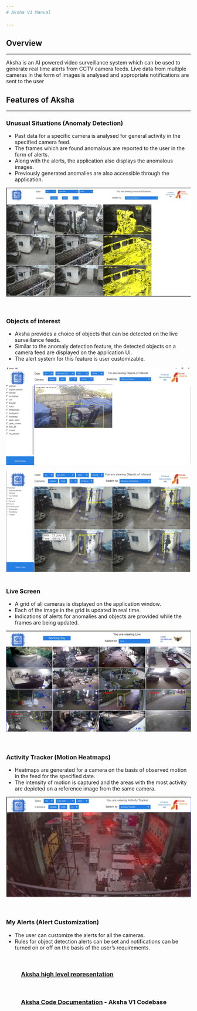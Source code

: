 ```yaml
---
# Aksha V1 Manual

---
```


## Overview
---
Aksha is an AI powered video surveillance system which can be used to generate real time alerts from CCTV camera feeds. Live data from multiple cameras in the form of images is analysed and appropriate notifications are sent to the user

## Features of Aksha

---


### Unusual Situations (Anomaly Detection)


- Past data for a specific camera is analysed for general activity in the specified camera feed.
- The frames which are found anomalous are reported to the user in the form of alerts.
- Along with the alerts, the application also displays the anomalous images.
- Previously generated anomalies are also accessible through the application.

[![N|Solid](https://github.com/tdeshpandealgoanalytics/tdeshpandealgoanalytics.github.io/blob/main/tip.JPG)](https://nodesource.com/products/nsolid)

&NewLine;
&NewLine;
&NewLine;
&nbsp;

### Objects of interest
- Aksha provides a choice of objects that can be detected on the live
surveillance feeds.
- Similar to the anomaly detection feature, the detected objects on a
camera feed are displayed on the application UI.
- The alert system for this feature is user customizable.

[![N|Solid](https://github.com/tdeshpandealgoanalytics/tdeshpandealgoanalytics.github.io/blob/main/ooi.JPG)](https://nodesource.com/products/nsolid)

&NewLine;
&NewLine;
[![N|Solid](https://github.com/tdeshpandealgoanalytics/tdeshpandealgoanalytics.github.io/blob/main/OOI2.png)](https://nodesource.com/products/nsolid)
&NewLine;
&NewLine;
&nbsp;

### Live Screen

- A grid of all cameras is displayed on the application window.
- Each of the image in the grid is updated in real time.
- Indications of alerts for anomalies and objects are provided while the frames are being updated.

[![N|Solid](https://github.com/tdeshpandealgoanalytics/tdeshpandealgoanalytics.github.io/blob/main/Live2.png)](https://nodesource.com/products/nsolid)

&NewLine;
&NewLine;
&NewLine;
&nbsp;

### Activity Tracker (Motion Heatmaps)

- Heatmaps are generated for a camera on the basis of observed motion in the feed for the specified date.
- The intensity of motion is captured and the areas with the most activity are depicted on a reference image from the same camera.

[![N|Solid](https://github.com/tdeshpandealgoanalytics/tdeshpandealgoanalytics.github.io/blob/main/ActivityTracker.png)](https://nodesource.com/products/nsolid)

&NewLine;
&NewLine;
&NewLine;
&nbsp;

### My Alerts (Alert Customization)

- The user can customize the alerts for all the cameras.
- Rules for object detection alerts can be set and notifications can be turned on or off on the basis of the user’s requirements.

&nbsp;
### &emsp;  &emsp; [Aksha high level representation](https://docs.google.com/document/d/1vUzavJAkMhgJUrYcn8C2s0i1faNobh3aA0q8pGz_iPM/edit?usp=sharing)
&nbsp;

### &emsp;  &emsp; [Aksha Code Documentation](https://raw.githack.com/tdeshpandealgoanalytics/tdeshpandealgoanalytics.github.io/main/Docs/_build/html/index.html) - Aksha V1 Codebase


